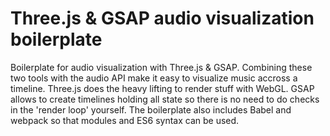 # Three.js & GSAP audio visualization boilerplate

Boilerplate for audio visualization with Three.js & GSAP. Combining these two tools with the audio API make it easy to visualize music accross a timeline. Three.js does the heavy lifting to render stuff with WebGL. GSAP allows to create timelines holding all state so there is no need to do checks in the 'render loop' yourself. The boilerplate also includes Babel and webpack so that modules and ES6 syntax can be used.
